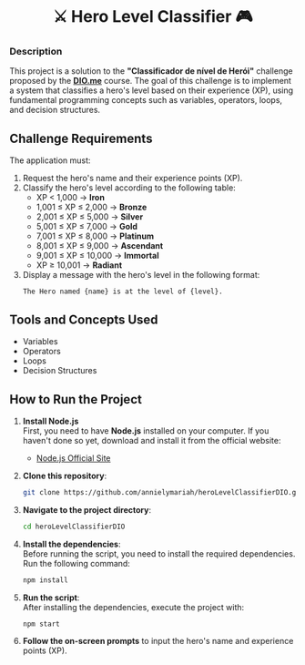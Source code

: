 <h1 align="center">⚔️ Hero Level Classifier 🎮</h1>  

### **Description**  
This project is a solution to the **"Classificador de nível de Herói"** challenge proposed by the **[DIO.me](https://web.dio.me/track/formacao-logica-de-programacao)** course. The goal of this challenge is to implement a system that classifies a hero's level based on their experience (XP), using fundamental programming concepts such as variables, operators, loops, and decision structures.  

## **Challenge Requirements**  
The application must:  
1. Request the hero's name and their experience points (XP).  
2. Classify the hero's level according to the following table:  
   - XP < 1,000 → **Iron**  
   - 1,001 ≤ XP ≤ 2,000 → **Bronze**  
   - 2,001 ≤ XP ≤ 5,000 → **Silver**  
   - 5,001 ≤ XP ≤ 7,000 → **Gold**  
   - 7,001 ≤ XP ≤ 8,000 → **Platinum**  
   - 8,001 ≤ XP ≤ 9,000 → **Ascendant**  
   - 9,001 ≤ XP ≤ 10,000 → **Immortal**  
   - XP ≥ 10,001 → **Radiant**  
3. Display a message with the hero's level in the following format:  
   ```  
   The Hero named {name} is at the level of {level}.  
   ```  

## **Tools and Concepts Used**  
- Variables  
- Operators  
- Loops  
- Decision Structures  

## **How to Run the Project**  

1. **Install Node.js**  
   First, you need to have **Node.js** installed on your computer. If you haven't done so yet, download and install it from the official website:  
   - [Node.js Official Site](https://nodejs.org)  

2. **Clone this repository**:  
   ```bash  
   git clone https://github.com/annielymariah/heroLevelClassifierDIO.git  
   ```  

3. **Navigate to the project directory**:  
   ```bash  
   cd heroLevelClassifierDIO  
   ```  

4. **Install the dependencies**:  
   Before running the script, you need to install the required dependencies. Run the following command:  
   ```bash  
   npm install  
   ```  

5. **Run the script**:  
   After installing the dependencies, execute the project with:  
   ```bash  
   npm start  
   ```  

6. **Follow the on-screen prompts** to input the hero's name and experience points (XP).  
